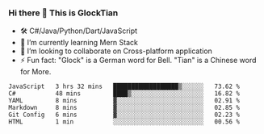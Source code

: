 ### Hi there 👋 This is GlockTian

- 🛠️ C#/Java/Python/Dart/JavaScript
- 🌱 I’m currently learning Mern Stack
- 👯 I’m looking to collaborate on Cross-platform application
- ⚡ Fun fact: "Glock" is a German word for Bell. "Tian" is a Chinese word for More.


<!--START_SECTION:waka-->

```text
JavaScript   3 hrs 32 mins   ██████████████████▒░░░░░░   73.62 %
C#           48 mins         ████▒░░░░░░░░░░░░░░░░░░░░   16.82 %
YAML         8 mins          ▓░░░░░░░░░░░░░░░░░░░░░░░░   02.91 %
Markdown     8 mins          ▓░░░░░░░░░░░░░░░░░░░░░░░░   02.85 %
Git Config   6 mins          ▓░░░░░░░░░░░░░░░░░░░░░░░░   02.23 %
HTML         1 min           ░░░░░░░░░░░░░░░░░░░░░░░░░   00.56 %
```

<!--END_SECTION:waka-->

<!--
**GlockTian/GlockTian** is a ✨ _special_ ✨ repository because its `README.md` (this file) appears on your GitHub profile.

Here are some ideas to get you started:

- 🔭 I’m currently working on ...
- 🌱 I’m currently learning ...
- 👯 I’m looking to collaborate on ...
- 🤔 I’m looking for help with ...
- 💬 Ask me about ...
- 📫 How to reach me: ...
- 😄 Pronouns: ...
- ⚡ Fun fact: ...
-->
